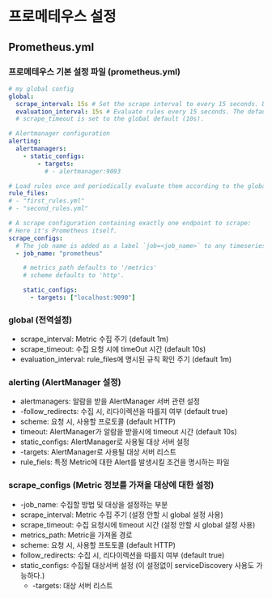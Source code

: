 # 프로메테우스 설정

## Prometheus.yml
### 프로메테우스 기본 설정 파일 (prometheus.yml)
```yaml
# my global config
global:
  scrape_interval: 15s # Set the scrape interval to every 15 seconds. Default is every 1 minute.
  evaluation_interval: 15s # Evaluate rules every 15 seconds. The default is every 1 minute.
  # scrape_timeout is set to the global default (10s).

# Alertmanager configuration
alerting:
  alertmanagers:
    - static_configs:
        - targets:
          # - alertmanager:9093

# Load rules once and periodically evaluate them according to the global 'evaluation_interval'.
rule_files:
# - "first_rules.yml"
# - "second_rules.yml"

# A scrape configuration containing exactly one endpoint to scrape:
# Here it's Prometheus itself.
scrape_configs:
  # The job name is added as a label `job=<job_name>` to any timeseries scraped from this config.
  - job_name: "prometheus"

    # metrics_path defaults to '/metrics'
    # scheme defaults to 'http'.

    static_configs:
      - targets: ["localhost:9090"]

```
### global (전역설정)
- scrape_interval: Metric 수집 주기 (default 1m)
- scrape_timeout: 수집 요청 시에 timeOut 시간 (default 10s)
- evaluation_interval: rule_files에 명시된 규칙 확인 주기 (default 1m)

### alerting (AlertManager 설정)
- alertmanagers: 알람을 받을 AlertManager 서버 관련 설정
- -follow_redirects: 수집 시, 리다이렉션을 따를지 여부 (default true)
- scheme: 요청 시, 사용할 프로토콜 (default HTTP)
- timeout: AlertManager가 알람을 받을시에 timeout 시간 (default 10s)
- static_configs: AlertManager로 사용될 대상 서버 설정
- -targets: AlertManager로 사용될 대상 서버 리스트
- rule_fiels: 특정 Metric에 대한 Alert를 발생시킬 조건을 명시하는 파일

### scrape_configs (Metric 정보를 가져올 대상에 대한 설정)
- -job_name: 수집할 방법 및 대상을 설정하는 부분
- scrape_interval: Metric 수집 주기 (설정 안할 시 global 설정 사용)
- scrape_timeout: 수집 요청시에 timeout 시간 (설정 안할 시 global 설정 사용)
- metrics_path: Metric을 가져올 경로
- scheme: 요청 시, 사용할 프토토콜 (default HTTP)
- follow_redirects: 수집 시, 리다이렉션을 따를지 여부 (default true)
- static_configs: 수집될 대상서버 설정 (이 설정없이 serviceDiscovery 사용도 가능하다.)
  - -targets: 대상 서버 리스트


